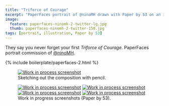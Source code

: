 ```yaml
---
title: "Triforce of Courage"
excerpt: "PaperFaces portrait of @ninoMH drawn with Paper by 53 on an iPad."
image: 
  feature: paperfaces-ninomh-2-twitter-lg.jpg
  thumb: paperfaces-ninomh-2-twitter-150.jpg
tags: [portrait, illustration, Paper by 53]
---
```


They say you never forget your first *Triforce of Courage*. PaperFaces portrait commission of <a href="http://twitter.com/ninoMH">@ninoMH</a>.

{% include boilerplate/paperfaces-2.html %}

<figure>
	<a href="{{ site.url }}/assets/images/paperfaces-ninomh-process-1-lg.jpg"><img src="{{ site.url }}/assets/images/paperfaces-ninomh-process-1-750.jpg" alt="Work in process screenshot"></a>
	<figcaption>Sketching out the composition with pencil.</figcaption>
</figure>

<figure class="half">
	<a href="{{ site.url }}/assets/images/paperfaces-ninomh-process-2-lg.jpg"><img src="{{ site.url }}/assets/images/paperfaces-ninomh-process-2-600.jpg" alt="Work in process screenshot"></a>
	<a href="{{ site.url }}/assets/images/paperfaces-ninomh-process-3-lg.jpg"><img src="{{ site.url }}/assets/images/paperfaces-ninomh-process-3-600.jpg" alt="Work in process screenshot"></a>
	<a href="{{ site.url }}/assets/images/paperfaces-ninomh-process-4-lg.jpg"><img src="{{ site.url }}/assets/images/paperfaces-ninomh-process-4-600.jpg" alt="Work in process screenshot"></a>
	<a href="{{ site.url }}/assets/images/paperfaces-ninomh-process-5-lg.jpg"><img src="{{ site.url }}/assets/images/paperfaces-ninomh-process-5-600.jpg" alt="Work in process screenshot"></a>
	<figcaption>Work in progress screenshots (Paper by 53).</figcaption>
</figure>